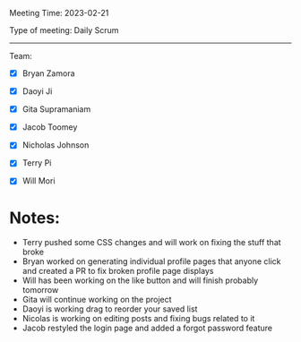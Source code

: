 Meeting Time: 2023-02-21

Type of meeting: Daily Scrum

---

Team:
- [x] Bryan Zamora 
- [x] Daoyi Ji
- [x] Gita Supramaniam
- [x] Jacob Toomey
- [x] Nicholas Johnson
- [x] Terry Pi
- [x] Will Mori


# Notes:
- Terry pushed some CSS changes and will work on fixing the stuff that broke
- Bryan worked on generating individual profile pages that anyone click and created a PR to fix broken profile page displays
- Will has been working on the like button and will finish probably tomorrow
- Gita will continue working on the project
- Daoyi is working drag to reorder your saved list
- Nicolas is working on editing posts and fixing bugs related to it
- Jacob restyled the login page and added a forgot password feature
